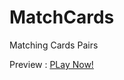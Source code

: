 # MatchCards
 Matching Cards Pairs

 Preview : <a href="https://mahshidnabati.github.io/MatchCards/">PLay Now!</a>
